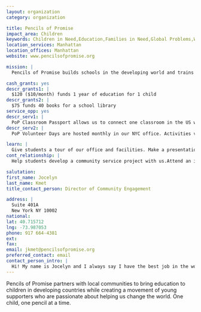 ```yaml
---
layout: organization
category: organization

title: Pencils of Promise
impact_area: Children
keywords: Children in Need,Education,Families in Need,Global Problems,Women in Need
location_services: Manhattan
location_offices: Manhattan
website: www.pencilsofpromise.org

mission: |
  Pencils of Promise builds schools in the developing world and trains young leaders to take action at home and abroad.

cash_grants: yes
descr_grants1: |
  $120 ($10/month) funds 1 year of education for 1 child
descr_grants2: |
  $75 funds 40 books for a school library
service_opp: yes
descr_serv1: |
  PoP Classroom Passport allows us to connect one classroom in the US with one classroom in one of our schools in Laos, Nicaragua or Guatemala to participate in a cultural exchange.
descr_serv2: |
  PoP Volunteer Days are hosted monthly in our NYC office. Activities vary from writing thank you letters to our donors, to taking groups of volunteers to support other non-profits that serve the NYC population (ie. Room to Grow)

learn: |
  Give students a tour of our office and facilities. Make a presentation about our organization. Speak over the phone about our work
cont_relationship: |
  Help students develop a community service project with us.Attend an in-school Check Award Assembly if we receive a grant.Help students tell local newspapers and media about their grant and/or project with us.Educate the school by leading a workshop

salutation: 
first_name: Jocelyn
last_name: Kmet
title_contact_person: Director of Community Engagement

address: |
  Suite 401A  
  New York NY 10002
national: 
lat: 40.715712
lng: -73.987053
phone: 917 664-4381
ext: 
fax: 
email: jkmet@pencilsofpromise.org
preferred_contact: email
contact_person_intro: |
  Hi! My name is Jocelyn and I always say I have the best job in the world as Director of Community Engagement for PoP. This is because I get to work with lots of passionate young students who want to help us bring education to children all over the world. I really hope I get to work with you very soon!
---
```

Pencils of Promise partners with local communities to bring education to children in developing countries while creating a movement of young supporters who are passionate about helping us change the world. One child, one pencil at a time.
